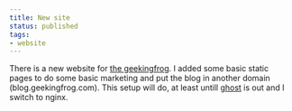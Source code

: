 ```yaml
---
title: New site
status: published
tags:
- website
---
```


There is a new website for <a href="http://geekingfrog.com">the geekingfrog</a>. I added some basic static pages to do some basic marketing and put the blog in another domain (blog.geekingfrog.com). This setup will do, at least untill <a href="http://tryghost.org">ghost</a> is out and I switch to nginx.